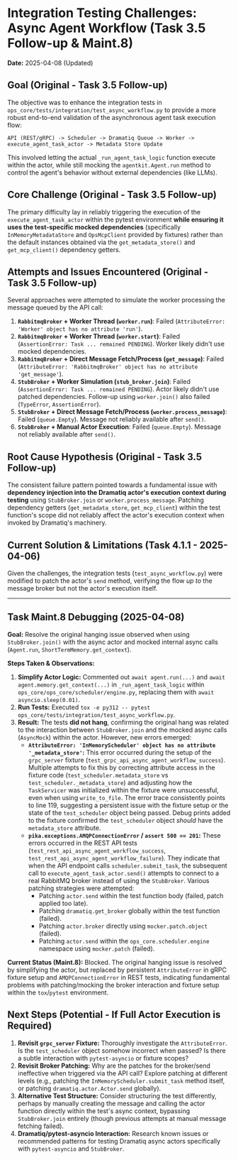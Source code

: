 # Integration Testing Challenges: Async Agent Workflow (Task 3.5 Follow-up & Maint.8)

**Date:** 2025-04-08 (Updated)

## Goal (Original - Task 3.5 Follow-up)

The objective was to enhance the integration tests in `ops_core/tests/integration/test_async_workflow.py` to provide a more robust end-to-end validation of the asynchronous agent task execution flow:

`API (REST/gRPC) -> Scheduler -> Dramatiq Queue -> Worker -> execute_agent_task_actor -> Metadata Store Update`

This involved letting the actual `_run_agent_task_logic` function execute within the actor, while still mocking the `agentkit.Agent.run` method to control the agent's behavior without external dependencies (like LLMs).

## Core Challenge (Original - Task 3.5 Follow-up)

The primary difficulty lay in reliably triggering the execution of the `execute_agent_task_actor` within the pytest environment **while ensuring it uses the test-specific mocked dependencies** (specifically `InMemoryMetadataStore` and `OpsMcpClient` provided by fixtures) rather than the default instances obtained via the `get_metadata_store()` and `get_mcp_client()` dependency getters.

## Attempts and Issues Encountered (Original - Task 3.5 Follow-up)

Several approaches were attempted to simulate the worker processing the message queued by the API call:

1.  **`RabbitmqBroker` + Worker Thread (`worker.run`)**: Failed (`AttributeError: 'Worker' object has no attribute 'run'`).
2.  **`RabbitmqBroker` + Worker Thread (`worker.start`)**: Failed (`AssertionError: Task ... remained PENDING`). Worker likely didn't use mocked dependencies.
3.  **`RabbitmqBroker` + Direct Message Fetch/Process (`get_message`)**: Failed (`AttributeError: 'RabbitmqBroker' object has no attribute 'get_message'`).
4.  **`StubBroker` + Worker Simulation (`stub_broker.join`)**: Failed (`AssertionError: Task ... remained PENDING`). Actor likely didn't use patched dependencies. Follow-up using `worker.join()` also failed (`TypeError`, `AssertionError`).
5.  **`StubBroker` + Direct Message Fetch/Process (`worker.process_message`)**: Failed (`queue.Empty`). Message not reliably available after `send()`.
6.  **`StubBroker` + Manual Actor Execution**: Failed (`queue.Empty`). Message not reliably available after `send()`.

## Root Cause Hypothesis (Original - Task 3.5 Follow-up)

The consistent failure pattern pointed towards a fundamental issue with **dependency injection into the Dramatiq actor's execution context during testing** using `StubBroker.join` or `worker.process_message`. Patching dependency getters (`get_metadata_store`, `get_mcp_client`) within the test function's scope did not reliably affect the actor's execution context when invoked by Dramatiq's machinery.

## Current Solution & Limitations (Task 4.1.1 - 2025-04-06)

Given the challenges, the integration tests (`test_async_workflow.py`) were modified to patch the actor's `send` method, verifying the flow *up to* the message broker but not the actor's execution itself.

---

## Task Maint.8 Debugging (2025-04-08)

**Goal:** Resolve the original hanging issue observed when using `StubBroker.join()` with the async actor and mocked internal async calls (`Agent.run`, `ShortTermMemory.get_context`).

**Steps Taken & Observations:**

1.  **Simplify Actor Logic:** Commented out `await agent.run(...)` and `await agent.memory.get_context(...)` in `_run_agent_task_logic` within `ops_core/ops_core/scheduler/engine.py`, replacing them with `await asyncio.sleep(0.01)`.
2.  **Run Tests:** Executed `tox -e py312 -- pytest ops_core/tests/integration/test_async_workflow.py`.
3.  **Result:** The tests **did not hang**, confirming the original hang was related to the interaction between `StubBroker.join` and the mocked async calls (`AsyncMock`) within the actor. However, new errors emerged:
    *   **`AttributeError: 'InMemoryScheduler' object has no attribute '_metadata_store'`:** This error occurred during the setup of the `grpc_server` fixture (`test_grpc_api_async_agent_workflow_success`). Multiple attempts to fix this by correcting attribute access in the fixture code (`test_scheduler.metadata_store` vs `test_scheduler._metadata_store`) and adjusting how the `TaskServicer` was initialized within the fixture were unsuccessful, even when using `write_to_file`. The error trace consistently points to line 119, suggesting a persistent issue with the fixture setup or the state of the `test_scheduler` object being passed. Debug prints added to the fixture confirmed the `test_scheduler` object *should* have the `metadata_store` attribute.
    *   **`pika.exceptions.AMQPConnectionError` / `assert 500 == 201`:** These errors occurred in the REST API tests (`test_rest_api_async_agent_workflow_success`, `test_rest_api_async_agent_workflow_failure`). They indicate that when the API endpoint calls `scheduler.submit_task`, the subsequent call to `execute_agent_task_actor.send()` attempts to connect to a real RabbitMQ broker instead of using the `StubBroker`. Various patching strategies were attempted:
        *   Patching `actor.send` within the test function body (failed, patch applied too late).
        *   Patching `dramatiq.get_broker` globally within the test function (failed).
        *   Patching `actor.broker` directly using `mocker.patch.object` (failed).
        *   Patching `actor.send` within the `ops_core.scheduler.engine` namespace using `mocker.patch` (failed).

**Current Status (Maint.8):** Blocked. The original hanging issue is resolved by simplifying the actor, but replaced by persistent `AttributeError` in gRPC fixture setup and `AMQPConnectionError` in REST tests, indicating fundamental problems with patching/mocking the broker interaction and fixture setup within the `tox`/`pytest` environment.

## Next Steps (Potential - If Full Actor Execution is Required)

1.  **Revisit `grpc_server` Fixture:** Thoroughly investigate the `AttributeError`. Is the `test_scheduler` object somehow incorrect when passed? Is there a subtle interaction with `pytest-asyncio` or fixture scopes?
2.  **Revisit Broker Patching:** Why are the patches for the broker/send ineffective when triggered via the API call? Explore patching at different levels (e.g., patching the `InMemoryScheduler.submit_task` method itself, or patching `dramatiq.actor.Actor.send` globally).
3.  **Alternative Test Structure:** Consider structuring the test differently, perhaps by manually creating the message and calling the actor function directly within the test's async context, bypassing `StubBroker.join` entirely (though previous attempts at manual message fetching failed).
4.  **Dramatiq/pytest-asyncio Interaction:** Research known issues or recommended patterns for testing Dramatiq async actors specifically with `pytest-asyncio` and `StubBroker`.

